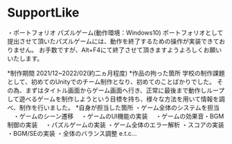 # SupportLike
 
・ポートフォリオ パズルゲーム(動作環境：Windows10)
ポートフォリオとして提出させて頂いたパズルゲームには、動作を終了するための操作が実装できておりません。
お手数ですが、Alt+F4にて終了させて頂きますようよろしくお願いいたします。

*制作期間
2021/12~2022/02(約二ヵ月程度)
*作品の拘った箇所
学校の制作課題として、初めてのUnityでのチーム制作となり、初めてのことばかりでした。
その為、まずはタイトル画面からゲーム画面へ行き、正常に最後まで動作しループして遊べるゲームを制作しようという目標を持ち、様々な方法を用いて情報を調べ、制作を行いました。
*自身が担当した箇所
・ゲーム全体のシステムを担当
　・ゲームのシーン遷移
　・ゲームのUI機能の実装
　・ゲームの効果音・BGM制御の実装
　・パズルゲームの実装
・ゲーム全体のエラー解析
・スコアの実装
・BGM/SEの実装
・全体のバランス調整
e.t.c...
